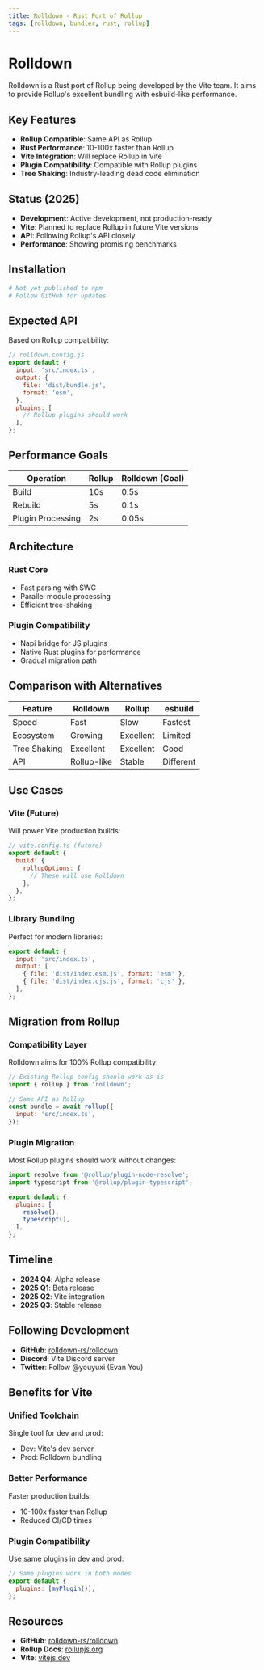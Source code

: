 ```yaml
---
title: Rolldown - Rust Port of Rollup
tags: [rolldown, bundler, rust, rollup]
---
```


# Rolldown

Rolldown is a Rust port of Rollup being developed by the Vite team. It aims to provide Rollup's excellent bundling with esbuild-like performance.

## Key Features

- **Rollup Compatible**: Same API as Rollup
- **Rust Performance**: 10-100x faster than Rollup
- **Vite Integration**: Will replace Rollup in Vite
- **Plugin Compatibility**: Compatible with Rollup plugins
- **Tree Shaking**: Industry-leading dead code elimination

## Status (2025)

- **Development**: Active development, not production-ready
- **Vite**: Planned to replace Rollup in future Vite versions
- **API**: Following Rollup's API closely
- **Performance**: Showing promising benchmarks

## Installation

```bash
# Not yet published to npm
# Follow GitHub for updates
```

## Expected API

Based on Rollup compatibility:

```javascript
// rolldown.config.js
export default {
  input: 'src/index.ts',
  output: {
    file: 'dist/bundle.js',
    format: 'esm',
  },
  plugins: [
    // Rollup plugins should work
  ],
};
```

## Performance Goals

| Operation | Rollup | Rolldown (Goal) |
|-----------|--------|-----------------|
| Build | 10s | 0.5s |
| Rebuild | 5s | 0.1s |
| Plugin Processing | 2s | 0.05s |

## Architecture

### Rust Core
- Fast parsing with SWC
- Parallel module processing
- Efficient tree-shaking

### Plugin Compatibility
- Napi bridge for JS plugins
- Native Rust plugins for performance
- Gradual migration path

## Comparison with Alternatives

| Feature | Rolldown | Rollup | esbuild |
|---------|----------|--------|---------|
| Speed | Fast | Slow | Fastest |
| Ecosystem | Growing | Excellent | Limited |
| Tree Shaking | Excellent | Excellent | Good |
| API | Rollup-like | Stable | Different |

## Use Cases

### Vite (Future)
Will power Vite production builds:
```javascript
// vite.config.ts (future)
export default {
  build: {
    rollupOptions: {
      // These will use Rolldown
    },
  },
};
```

### Library Bundling
Perfect for modern libraries:
```javascript
export default {
  input: 'src/index.ts',
  output: [
    { file: 'dist/index.esm.js', format: 'esm' },
    { file: 'dist/index.cjs.js', format: 'cjs' },
  ],
};
```

## Migration from Rollup

### Compatibility Layer
Rolldown aims for 100% Rollup compatibility:

```javascript
// Existing Rollup config should work as-is
import { rollup } from 'rolldown';

// Same API as Rollup
const bundle = await rollup({
  input: 'src/index.ts',
});
```

### Plugin Migration
Most Rollup plugins should work without changes:

```javascript
import resolve from '@rollup/plugin-node-resolve';
import typescript from '@rollup/plugin-typescript';

export default {
  plugins: [
    resolve(),
    typescript(),
  ],
};
```

## Timeline

- **2024 Q4**: Alpha release
- **2025 Q1**: Beta release
- **2025 Q2**: Vite integration
- **2025 Q3**: Stable release

## Following Development

- **GitHub**: [rolldown-rs/rolldown](https://github.com/rolldown-rs/rolldown)
- **Discord**: Vite Discord server
- **Twitter**: Follow @youyuxi (Evan You)

## Benefits for Vite

### Unified Toolchain
Single tool for dev and prod:
- Dev: Vite's dev server
- Prod: Rolldown bundling

### Better Performance
Faster production builds:
- 10-100x faster than Rollup
- Reduced CI/CD times

### Plugin Compatibility
Use same plugins in dev and prod:
```javascript
// Same plugins work in both modes
export default {
  plugins: [myPlugin()],
};
```

## Resources

- **GitHub**: [rolldown-rs/rolldown](https://github.com/rolldown-rs/rolldown)
- **Rollup Docs**: [rollupjs.org](https://rollupjs.org/)
- **Vite**: [vitejs.dev](https://vitejs.dev/)
